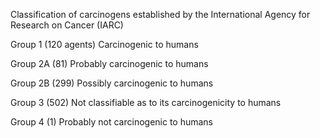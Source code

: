 Classification of carcinogens established by the International Agency for Research on Cancer (IARC)

Group 1	(120 agents)
Carcinogenic to humans
	
Group 2A (81)
Probably carcinogenic to humans

Group 2B (299)
Possibly carcinogenic to humans

Group 3 (502)
Not classifiable as to its carcinogenicity to humans

Group 4	(1)
Probably not carcinogenic to humans
